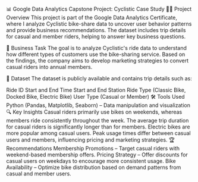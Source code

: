 📊 Google Data Analytics Capstone Project: Cyclistic Case Study
🚴‍♂️ Project Overview
This project is part of the Google Data Analytics Certificate, where I analyze Cyclistic bike-share data to uncover user behavior patterns and provide business recommendations. The dataset includes trip details for casual and member riders, helping to answer key business questions.

📌 Business Task
The goal is to analyze Cyclistic's ride data to understand how different types of customers use the bike-sharing service. Based on the findings, the company aims to develop marketing strategies to convert casual riders into annual members.

📂 Dataset
The dataset is publicly available and contains trip details such as:

Ride ID
Start and End Time
Start and End Station
Ride Type (Classic Bike, Docked Bike, Electric Bike)
User Type (Casual or Member)
🛠️ Tools Used
Python (Pandas, Matplotlib, Seaborn) – Data manipulation and visualization
🔍 Key Insights
Casual riders primarily use bikes on weekends, whereas members ride consistently throughout the week.
The average trip duration for casual riders is significantly longer than for members.
Electric bikes are more popular among casual users.
Peak usage times differ between casual users and members, influencing pricing and marketing strategies.
🏆 Recommendations
Membership Promotions – Target casual riders with weekend-based membership offers.
Pricing Strategy – Offer discounts for casual users on weekdays to encourage more consistent usage.
Bike Availability – Optimize bike distribution based on demand patterns from casual and member users.
